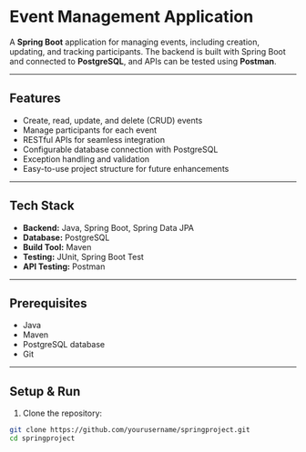 # Event Management Application

A **Spring Boot** application for managing events, including creation, updating, and tracking participants. The backend is built with Spring Boot and connected to **PostgreSQL**, and APIs can be tested using **Postman**.

---

## Features

- Create, read, update, and delete (CRUD) events
- Manage participants for each event
- RESTful APIs for seamless integration
- Configurable database connection with PostgreSQL
- Exception handling and validation
- Easy-to-use project structure for future enhancements

---

## Tech Stack

- **Backend:** Java, Spring Boot, Spring Data JPA  
- **Database:** PostgreSQL  
- **Build Tool:** Maven  
- **Testing:** JUnit, Spring Boot Test  
- **API Testing:** Postman

---

## Prerequisites

- Java 
- Maven
- PostgreSQL database
- Git

---

## Setup & Run

1. Clone the repository:
```bash
git clone https://github.com/yourusername/springproject.git
cd springproject
